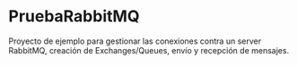 # PruebaRabbitMQ
Proyecto de ejemplo para gestionar las conexiones contra un server RabbitMQ, creación de Exchanges/Queues, envío y recepción de mensajes.
